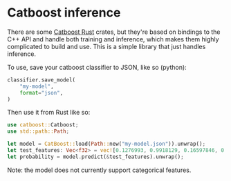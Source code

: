 # Catboost inference

There are some [Catboost Rust](https://github.com/jlloh/catboost-rs) crates, but they're based on bindings to the C++ API and handle both training and inference, which makes them highly complicated to build and use. This is a simple library that just handles inference.

To use, save your catboost classifier to JSON, like so (python):

```python
classifier.save_model(
    "my-model",
    format="json",
)
```

Then use it from Rust like so:

```rust
use catboost::Catboost;
use std::path::Path;

let model = CatBoost::load(Path::new("my-model.json")).unwrap();
let test_features: Vec<f32> = vec![0.1276993, 0.9918129, 0.16597846, 0.98612934];
let probability = model.predict(&test_features).unwrap();
```

Note: the model does not currently support categorical features.
